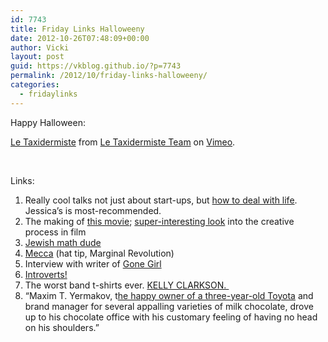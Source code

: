 ```yaml
---
id: 7743
title: Friday Links Halloweeny
date: 2012-10-26T07:48:09+00:00
author: Vicki
layout: post
guid: https://vkblog.github.io/?p=7743
permalink: /2012/10/friday-links-halloweeny/
categories:
  - fridaylinks
---
```

Happy Halloween:



[Le Taxidermiste](http://vimeo.com/52068093) from [Le Taxidermiste Team](http://vimeo.com/letaxidermiste) on [Vimeo](http://vimeo.com).

&nbsp;

Links:

  1. Really cool talks not just about start-ups, but <a href="http://startupschool.org/2012/" target="_blank">how to deal with life</a>. Jessica&#8217;s is most-recommended.
  2. The making of <a href="http://english.ruvr.ru/2012_04_18/72112688/" target="_blank">this movie</a>; <a href="https://vimeo.com/52203491" target="_blank">super-interesting look</a> into the creative process in film
  3. <a href="http://www.tabletmag.com/jewish-arts-and-culture/books/114766/a-math-genius-sad-calculus" target="_blank">Jewish math dude</a>
  4. <a href="http://www.guardian.co.uk/artanddesign/2012/oct/23/mecca-architecture-hajj1" target="_blank">Mecca</a> (hat tip, Marginal Revolution)
  5. Interview with writer of <a href="http://boingboing.net/2012/10/25/gweek-073-gone-girl.html" target="_blank">Gone Girl</a>
  6. <a href="http://www.buzzfeed.com/txblacklabel/rsa-short-about-introverts-28m7" target="_blank">Introverts!</a>
  7. The worst band t-shirts ever. <a href="http://www.lowtimespodcast.com/design-the-worst-band-shirt-ever-the-31-finalists/" target="_blank">KELLY CLARKSON. </a>
  8. &#8220;Maxim T. Yermakov, t<a href="http://www.themorningnews.org/article/olga-slavnikova" target="_blank">he happy owner of a three-year-old Toyota</a> and brand manager for several appalling varieties of milk chocolate, drove up to his chocolate office with his customary feeling of having no head on his shoulders.&#8221;

&nbsp;